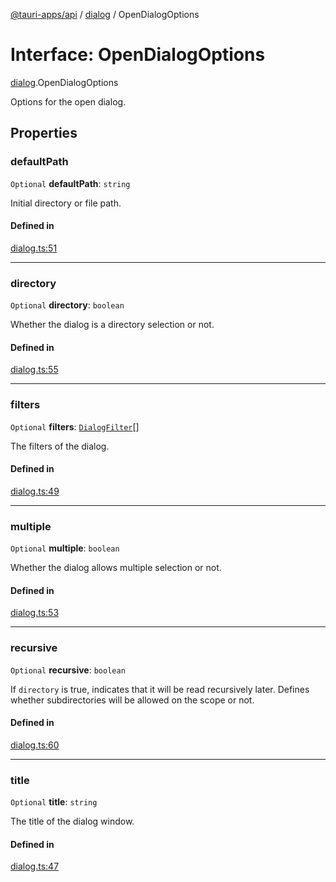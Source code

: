 [@tauri-apps/api](../README.md) / [dialog](../modules/dialog.md) / OpenDialogOptions

# Interface: OpenDialogOptions

[dialog](../modules/dialog.md).OpenDialogOptions

Options for the open dialog.

## Properties

### defaultPath

 `Optional` **defaultPath**: `string`

Initial directory or file path.

#### Defined in

[dialog.ts:51](https://github.com/tauri-apps/tauri/blob/b1d5342/tooling/api/src/dialog.ts#L51)

___

### directory

 `Optional` **directory**: `boolean`

Whether the dialog is a directory selection or not.

#### Defined in

[dialog.ts:55](https://github.com/tauri-apps/tauri/blob/b1d5342/tooling/api/src/dialog.ts#L55)

___

### filters

 `Optional` **filters**: [`DialogFilter`](dialog.DialogFilter.md)[]

The filters of the dialog.

#### Defined in

[dialog.ts:49](https://github.com/tauri-apps/tauri/blob/b1d5342/tooling/api/src/dialog.ts#L49)

___

### multiple

 `Optional` **multiple**: `boolean`

Whether the dialog allows multiple selection or not.

#### Defined in

[dialog.ts:53](https://github.com/tauri-apps/tauri/blob/b1d5342/tooling/api/src/dialog.ts#L53)

___

### recursive

 `Optional` **recursive**: `boolean`

If `directory` is true, indicates that it will be read recursively later.
Defines whether subdirectories will be allowed on the scope or not.

#### Defined in

[dialog.ts:60](https://github.com/tauri-apps/tauri/blob/b1d5342/tooling/api/src/dialog.ts#L60)

___

### title

 `Optional` **title**: `string`

The title of the dialog window.

#### Defined in

[dialog.ts:47](https://github.com/tauri-apps/tauri/blob/b1d5342/tooling/api/src/dialog.ts#L47)
